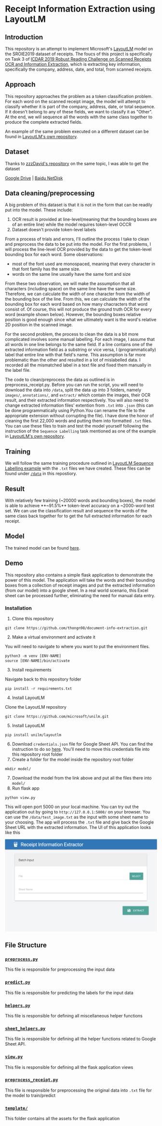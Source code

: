 # Receipt Information Extraction using LayoutLM

## Introduction

This repository is an attempt to implement Microsoft's [LayoutLM](https://arxiv.org/abs/1912.13318) model on the SROIE2019 dataset of receipts. The foucs of this project is specifically on Task 3 of [ICDAR 2019 Robust Reading Challenge on Scanned Receipts OCR and Information Extraction](https://rrc.cvc.uab.es/?ch=13), which is extracting key information, specifically the company, address, date, and total, from scanned receipts.

## Approach

This repository approaches the problem as a token classification problem. For each word on the scanned receipt image, the model will attempt to classify whether it is part of the company, address, date, or total sequence. If it doesn't belong to any of these fields, we want to classify it as "Other". At the end, we will sequence all the words with the same class together to produce the complete extracted fields.

An example of the same problem executed on a different dataset can be found in [LayoutLM's own repository](https://github.com/microsoft/unilm/tree/master/layoutlm/examples/seq_labeling).

## Dataset

Thanks to [zzzDavid's repository](https://github.com/zzzDavid/ICDAR-2019-SROIE) on the same topic, I was able to get the dataset


[Google Drive](https://drive.google.com/drive/folders/1ShItNWXyiY1tFDM5W02bceHuJjyeeJl2) | [Baidu NetDisk](https://pan.baidu.com/s/1a57eKCSq8SV8Njz8-jO4Ww#list/path=%2FSROIE2019&parentPath=%2F)

## Data cleaning/preprocessing
A big problem of this dataset is that it is not in the form that can be readily put into the model. These include:
1. OCR result is provided at line-level(meaning that the bounding boxes are of an entire line) while the model requires token-level OCCR
2. Dataset doesn't provide token-level labels

From a process of trials and errors, I'll outline the process I take to clean and preprocess the data to be put into the model. For the first problems, I will process the line-level OCR provided by the data to get the token-level bounding box for each word. Some observations:

- most of the font used are monospaced, meaning that every character in that font family has the same size.
- words on the same line usually have the same font and size

From these two observation, we will make the assumption that all characters (including space) on the same line have the same size. Therefore, we can calculate the width of one character from the width of the bounding box of the line. From this, we can calculate the width of the bounding box for each word based on how many chacracters that word consist of. Of course, this will not produce the ground truth OCR for every word (example shown below). However, the bounding boxes relative position is good enough since what we ultimately want is the word's relative 2D position in the scanned image.

For the second problem, the process to clean the data is a bit more complicated involves some manual labelling. For each image, I assume that all words in one line belongs to the same field. If a line contains one of the extracted information field as a substring or vice versa, I (programmatically) label that entire line with that field's name. This assumption is far more problematic than the other and resulted in a lot of mislabelled data. I recorded all the mismatched label in a text file and fixed them manually in the label file.

The code to clean/preprocess the data as outlined is in preprocess_receipt.py. Before you can run the script, you will need to download the data into `/data`, split the data up into 3 folders, namely `images/`, `annotations/`, and `extract/` which contain the images, their OCR result, and their extracted information respectively. You will also need to change extracted information files' extention from `.txt` into `.json` (this can be done programmatically using Python.You can rename the file to the appropriate extension without corrupting the file). I have done the honor of cleaning the first 22,000 words and putting them into formatted `.txt` files. You can use these files to train and test the model yourself following the instruction of the `Sequence Labelling` task mentioned as one of the example in [LayoutLM's own repository](https://github.com/microsoft/unilm/tree/master/layoutlm#sequence-labeling-task).

## Training
We will follow the same training procedure outlined in [LayoutLM Sequence Labelling example](https://github.com/microsoft/unilm/tree/master/layoutlm#sequence-labeling-task) with the `.txt` files we have created. These files can be found under [`/data`](/data) in this repostiory.

## Result
With relatively few training (~20000 words and bounding boxes), the model is able to achieve **~91.5%** token-level accuracy on a ~2000-word test set. We can use the classification result and sequence the words of the same class back together for to get the full extracted information for each receipt.

## Model 
The trained model can be found [here](https://drive.google.com/drive/folders/1nXMH5rUKHLOmt2IrIeauMBfonmtzCRk7?usp=sharing).

## Demo

This repository also contains a simple flask application to demonstrate the power of this model. The application will take the words and their bounding boxes from a collection of receipt images and put the extracted information (from our model) into a google sheet. In a real world scenario, this Excel sheet can be processed further, eliminating the need for manual data entry.

### Installation
1. Clone this repository

```
git clone https://github.com/thongn98/document-info-extraction.git
```
2. Make a virtual environment and activate it

You will need to navigate to where you want to put the environment files.

```
python3 -m venv [ENV-NAME]
source [ENV-NAME]/bin/activate
```

3. Install requirements

Navigate back to this repository folder
```
pip install -r requirements.txt
```
4. Install LayoutLM

Clone the LayoutLM repository
```
git clone https://github.com/microsoft/unilm.git
```

5. Install LayoutLM
```
pip install unilm/layoutlm
```
6. Download `credentials.json` file for Google Sheet API. You can find the instruction to do so [here](https://developers.google.com/sheets/api/quickstart/python). You'll need to move this credentials file into this repository root folder
7. Create a folder for the model inside the repository root folder
```
mkdir model/
```
7. Download the model from the link above and put all the files there into `model/`
5. Run flask app

```
python view.py
```

This will open port 5000 on your local machine. You can try out the application out by going to `http://127.0.0.1:5000/` on your browser. You can use the `/data/test_image.txt` as the input with some sheet name to your choosing. The app will process the `.txt` file and give back the Google Sheet URL with the extracted information. The UI of this application looks like this

![My image](demo.png "My image")



## File Structure

### [`preprocess.py`](/preprocess.py)

This file is responsible for preprocessing the input data

### [`predict.py`](/predict.py)

This file is responsible for predicting the labels for the input data

### [`helpers.py`](/helpers.py)

This file is responsible for defining all miscellaneous helper functions

### [`sheet_helpers.py`](/sheet_helpers.py)

This file is responsible for defining all the helper functions related to Google Sheet API.

### [`view.py`](/view.py)

This file is responsible for defining all the flask application views

### [`preprocess_receipt.py`](/preprocess_receipt.py)

This file is responsible for preprocessing the original data into `.txt` file for the model to train/predict

### [`template/`](/template/)

This folder contains all the assets for the flask application
